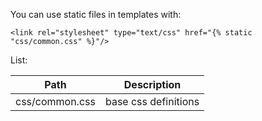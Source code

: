 You can use static files in templates with:
```
<link rel="stylesheet" type="text/css" href="{% static "css/common.css" %}"/>
```

List:

| Path | Description |
|---|---|
| css/common.css | base css definitions|

